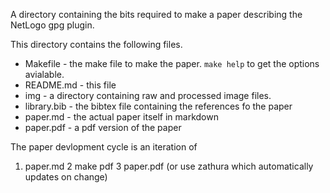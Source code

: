 A directory containing the bits required to make a paper describing the NetLogo
gpg plugin.

This directory contains the following files.

+ Makefile - the make file to make the paper. `make help` to get the options
  avialable.
+ README.md - this file
+ img - a directory containing raw and processed image files.
+ library.bib - the bibtex file containing the references fo the paper
+ paper.md - the actual paper itself in markdown
+ paper.pdf - a pdf version of the paper

The paper devlopment cycle is an iteration of

1. <edit> paper.md
2 make pdf
3 <view the> paper.pdf (or use zathura which automatically updates on change)
